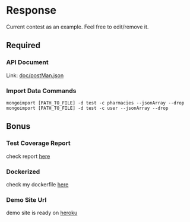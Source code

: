 # Response
  Current contest as an example. Feel free to edit/remove it.

## Required
### API Document
Link: [doc/postMan.json](doc/postMan.json)

### Import Data Commands
  `mongoimport [PATH_TO_FILE] -d test -c pharmacies --jsonArray --drop`
  `mongoimport [PATH_TO_FILE] -d test -c user --jsonArray --drop`

## Bonus
### Test Coverage Report
  check report [here](#test-coverage-report)

### Dockerized
  check my dockerfile [here](#dockerized)

### Demo Site Url
  demo site is ready on [heroku](#demo-site-url)
